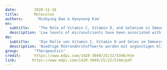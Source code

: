 ```yaml
---
date:        2020-11-16
title:       Molecules 
authors:      'Minkyung Bae & Hyeyoung Kim'
en:
  subtitle:    'The Role of Vitamin C, Vitamin D, and Selenium in Immune System against COVID-19'
  description: 'Low levels of micronutrients have been associated with adverse clinical outcomes during viral infections. Therefore, to maximize the nutritional defense against infections, a daily allowance of vitamins and trace elements for malnourished patients at risk of or diagnosed with coronavirus disease 2019 (COVID-19) may be beneficial. Recent studies on COVID-19 patients have shown that vitamin D and selenium deficiencies are evident in patients with acute respiratory tract infections. Vitamin D improves the physical barrier against viruses and stimulates the production of antimicrobial peptides. It may prevent cytokine storms by decreasing the production of inflammatory cytokines. Selenium enhances the function of cytotoxic effector cells. Furthermore, selenium is important for maintaining T cell maturation and functions, as well as for T cell-dependent antibody production. Vitamin C is considered an antiviral agent as it increases immunity. Administration of vitamin C increased the survival rate of COVID-19 patients by attenuating excessive activation of the immune response. Vitamin C increases antiviral cytokines and free radical formation, decreasing viral yield. It also attenuates excessive inflammatory responses and hyperactivation of immune cells. In this mini-review, the roles of vitamin C, vitamin D, and selenium in the immune system are discussed in relation to COVID-19.'
de: 
  subtitle:    'Die Rolle von Vitamin C, Vitamin D und Selen im Immunsystem gegen COVID-19'
  description: 'Niedrige Mikronährstoffwerte wurden mit ungünstigen klinischen Ergebnissen bei Virusinfektionen in Verbindung gebracht. Um die ernährungsbedingte Abwehr gegen Infektionen zu maximieren, kann daher eine tägliche Zufuhr von Vitaminen und Spurenelementen für unterernährte Patienten, bei denen das Risiko einer Coronaviruserkrankung 2019 (COVID-19) besteht oder bei denen eine solche diagnostiziert wurde, von Vorteil sein. Jüngste Studien an COVID-19-Patienten haben gezeigt, dass bei Patienten mit akuten Atemwegsinfektionen ein Mangel an Vitamin D und Selen festzustellen ist. Vitamin D verbessert die physische Barriere gegen Viren und stimuliert die Produktion antimikrobieller Peptide. Es kann Zytokinstürme verhindern, indem es die Produktion entzündlicher Zytokine verringert. Selen verbessert die Funktion der zytotoxischen Effektorzellen. Außerdem ist Selen wichtig für die Aufrechterhaltung der T-Zell-Reifung und -Funktion sowie für die T-Zell-abhängige Antikörperproduktion. Vitamin C gilt als antivirales Mittel, da es die Immunität erhöht. Die Verabreichung von Vitamin C erhöhte die Überlebensrate von COVID-19-Patienten, indem es eine übermäßige Aktivierung der Immunreaktion abschwächte. Vitamin C steigert die Bildung von antiviralen Zytokinen und freien Radikalen und verringert so die Virusausbeute. Außerdem dämpft es übermäßige Entzündungsreaktionen und die Überaktivierung von Immunzellen. In dieser Kurzübersicht wird die Rolle von Vitamin C, Vitamin D und Selen für das Immunsystem im Zusammenhang mit COVID-19 erörtert.'
group:       "Therapeutics"
credit:      https://www.mdpi.com/1420-3049/25/22/5346/htm
link:       https://www.mdpi.com/1420-3049/25/22/5346/pdf
---
```

<object data="{{ page.link }}" style='height:calc(100vh - 400px); width: 100%' type='application/pdf'></object>